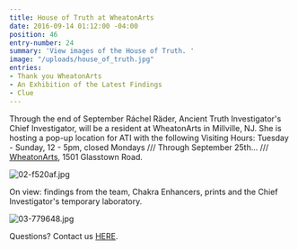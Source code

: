 ```yaml
---
title: House of Truth at WheatonArts
date: 2016-09-14 01:12:00 -04:00
position: 46
entry-number: 24
summary: 'View images of the House of Truth. '
image: "/uploads/house_of_truth.jpg"
entries:
- Thank you WheatonArts
- An Exhibition of the Latest Findings
- Clue
---
```


Through the end of September Ráchel Räder, Ancient Truth Investigator's Chief Investigator, will be a resident at WheatonArts in Millville, NJ. She is hosting a pop-up location for ATI with the following Visiting Hours: Tuesday - Sunday, 12 - 5pm, closed Mondays /// Through September 25th... /// [WheatonArts](http://www.wheatonarts.org/), 1501 Glasstown Road.

![02-f520af.jpg](/uploads/02-f520af.jpg)

On view: findings from the team, Chakra Enhancers, prints and the Chief Investigator's temporary laboratory.

![03-779648.jpg](/uploads/03-779648.jpg)

Questions? Contact us [HERE](https://ancienttruthinvestigators.squarespace.com/r-e-c-o-r-d).